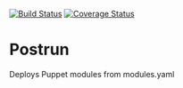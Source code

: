 [![Build Status](https://travis-ci.org/martialblog/postrun.svg?branch=master)](https://travis-ci.org/martialblog/postrun) [![Coverage Status](https://coveralls.io/repos/github/martialblog/postrun/badge.svg?branch=master)](https://coveralls.io/github/martialblog/postrun?branch=master)

# Postrun
Deploys Puppet modules from modules.yaml
